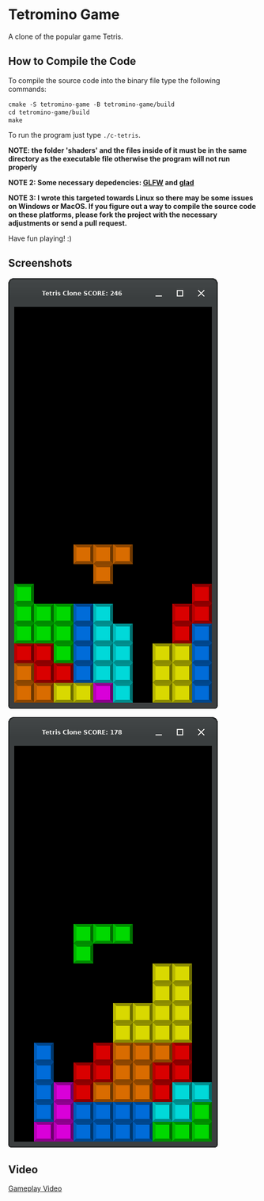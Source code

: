 # Tetromino Game
A clone of the popular game Tetris.

## How to Compile the Code
To compile the source code into the binary file type the following commands:
```
cmake -S tetromino-game -B tetromino-game/build
cd tetromino-game/build
make
```
To run the program just type `./c-tetris`.

**NOTE: the folder 'shaders' and the files inside of it must be in the same directory as the executable file otherwise the program will not run properly**

**NOTE 2: Some necessary depedencies: [GLFW](https://www.glfw.org/) and [glad](https://glad.dav1d.de/)**

**NOTE 3: I wrote this targeted towards Linux so there may be some issues on Windows or MacOS. If you figure out a way to compile the source code on these platforms, please fork the project with the necessary adjustments or send a pull request.**

Have fun playing! :)

## Screenshots
![Screenshot 1](https://github.com/JLi69/tetromino-game/blob/main/screenshots/Screenshot%20from%202022-02-19%2009-16-45.png)

![Screenshot 2](https://github.com/JLi69/tetromino-game/blob/main/screenshots/Screenshot%20from%202022-02-19%2009-20-26.png)

## Video
[Gameplay Video](https://www.youtube.com/watch?v=TS5ESyjaoLg)
